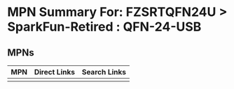 



# MPN Summary For: FZSRTQFN24U > SparkFun-Retired : QFN-24-USB

## MPNs
  

|MPN|Direct Links|Search Links|
| :--- | :--- | :--- |
||||

